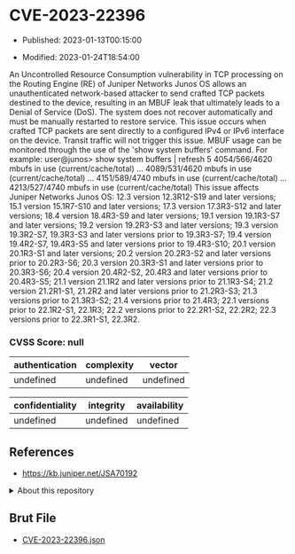 # CVE-2023-22396

- Published: 2023-01-13T00:15:00

- Modified: 2023-01-24T18:54:00

An Uncontrolled Resource Consumption vulnerability in TCP processing on the Routing Engine (RE) of Juniper Networks Junos OS allows an unauthenticated network-based attacker to send crafted TCP packets destined to the device, resulting in an MBUF leak that ultimately leads to a Denial of Service (DoS). The system does not recover automatically and must be manually restarted to restore service. This issue occurs when crafted TCP packets are sent directly to a configured IPv4 or IPv6 interface on the device. Transit traffic will not trigger this issue. MBUF usage can be monitored through the use of the 'show system buffers' command. For example: user@junos> show system buffers | refresh 5 4054/566/4620 mbufs in use (current/cache/total) ... 4089/531/4620 mbufs in use (current/cache/total) ... 4151/589/4740 mbufs in use (current/cache/total) ... 4213/527/4740 mbufs in use (current/cache/total) This issue affects Juniper Networks Junos OS: 12.3 version 12.3R12-S19 and later versions; 15.1 version 15.1R7-S10 and later versions; 17.3 version 17.3R3-S12 and later versions; 18.4 version 18.4R3-S9 and later versions; 19.1 version 19.1R3-S7 and later versions; 19.2 version 19.2R3-S3 and later versions; 19.3 version 19.3R2-S7, 19.3R3-S3 and later versions prior to 19.3R3-S7; 19.4 version 19.4R2-S7, 19.4R3-S5 and later versions prior to 19.4R3-S10; 20.1 version 20.1R3-S1 and later versions; 20.2 version 20.2R3-S2 and later versions prior to 20.2R3-S6; 20.3 version 20.3R3-S1 and later versions prior to 20.3R3-S6; 20.4 version 20.4R2-S2, 20.4R3 and later versions prior to 20.4R3-S5; 21.1 version 21.1R2 and later versions prior to 21.1R3-S4; 21.2 version 21.2R1-S1, 21.2R2 and later versions prior to 21.2R3-S3; 21.3 versions prior to 21.3R3-S2; 21.4 versions prior to 21.4R3; 22.1 versions prior to 22.1R2-S1, 22.1R3; 22.2 versions prior to 22.2R1-S2, 22.2R2; 22.3 versions prior to 22.3R1-S1, 22.3R2.

### CVSS Score: **null**

| authentication | complexity | vector |
| --- | --- | --- |
| undefined | undefined | undefined |

| confidentiality | integrity | availability |
| --- | --- | --- |
| undefined | undefined | undefined |

## References

* https://kb.juniper.net/JSA70192

<details>
<summary>About this repository</summary> 

  This repository is part of the project [Live Hack CVE](https://github.com/Live-Hack-CVE). Main website can be found [www.live-hack.org](https://www.live-hack.org) 
  
  Made by [Sn0wAlice](https://github.com/Sn0wAlice) for the people that care about security and need to have a feed of the latest CVEs. Hope you enjoy it, don't forget to star the repo and follow me on [Twitter](https://twitter.com/Sn0wAlice) and [Github](https://github.com/Sn0wAlice). And that is my [personnal website](https://www.alice-snow.me/)

  - [Home Page](https://github.com/Live-Hack-CVE)
  - [Framework](https://github.com/Live-Hack-CVE/cve-framework)
  - [CVE database](https://github.com/Live-Hack-CVE/full_database)
  - [Changelog](https://github.com/Live-Hack-CVE/Changelog)
</details>

## Brut File

* [CVE-2023-22396.json](https://raw.githubusercontent.com/Live-Hack-CVE/full_database/main/cves/2023/CVE-2023-22396.json)

